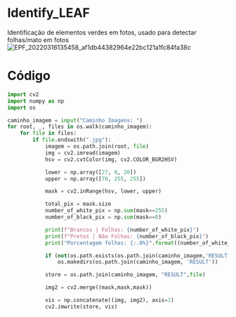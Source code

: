 # Identify_LEAF
Identificação de elementos verdes em fotos, usado para detectar folhas/mato em fotos
![EPF_20220316135458_af1db44382964e22bc121a1fc84fa38c](https://user-images.githubusercontent.com/34165801/171314607-f4803803-e98c-416c-ba99-46b4ccad7430.jpg)

# Código

```python
import cv2
import numpy as np
import os 

caminho_imagem = input("Caminho Imagens: ")
for root, _, files in os.walk(caminho_imagem):
    for file in files:
        if file.endswith(".jpg"):
            imagem = os.path.join(root, file)
            img = cv2.imread(imagem)
            hsv = cv2.cvtColor(img, cv2.COLOR_BGR2HSV)

            lower = np.array([27, 0, 20])
            upper = np.array([70, 255, 255])

            mask = cv2.inRange(hsv, lower, upper)

            total_pix = mask.size
            number_of_white_pix = np.sum(mask==255)
            number_of_black_pix = np.sum(mask==0)

            print(f"Brancos | Folhas: {number_of_white_pix}")
            print(f"Pretos | Não Folhas: {number_of_black_pix}")
            print("Porcentagem folhas: {:.0%}".format((number_of_white_pix/total_pix)))

            if (not(os.path.exists(os.path.join(caminho_imagem,'RESULT')))):
                os.makedirs(os.path.join(caminho_imagem, 'RESULT'))

            store = os.path.join(caminho_imagem, "RESULT",file)

            img2 = cv2.merge((mask,mask,mask))

            vis = np.concatenate((img, img2), axis=1)
            cv2.imwrite(store, vis)
```
